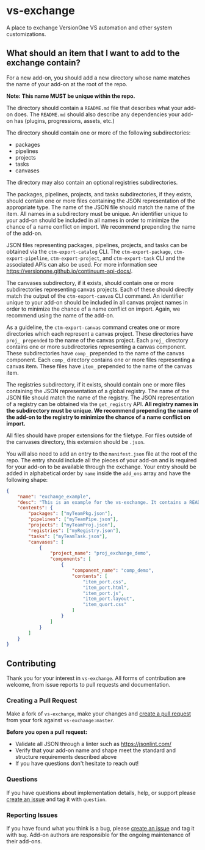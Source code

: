 # vs-exchange
A place to exchange VersionOne VS automation and other system customizations.

## What should an item that I want to add to the exchange contain?
For a new add-on, you should add a new directory whose name matches the name of your add-on at the root of the repo. 

**Note: This name MUST be unique within the repo.**

The directory should contain a `README.md` file that describes what your add-on does. The `README.md` should also describe any dependencies your add-on has (plugins, progressions, assets, etc.)

The directory should contain one or more of the following subdirectories:
  - packages
  - pipelines
  - projects
  - tasks
  - canvases

The directory may also contain an optional registries subdirectories.

The packages, pipelines, projects, and tasks subdirectories, if they exists, should contain one or more files containing the JSON representation of the appropriate type. The name of the JSON file should match the name of the item. All names in a subdirectory must be unique. An identifier unique to your add-on should be included in all names in order to minimize the chance of a name conflict on import. We recommend prepending the name of the add-on. 

JSON files representing packages, pipelines, projects, and tasks can be obtained via  the `ctm-export-catalog` CLI. The `ctm-export-package`, `ctm-export-pipeline`, `ctm-export-project`, and `ctm-export-task` CLI and the associated APIs can also be used. For more information see https://versionone.github.io/continuum-api-docs/.

The canvases subdirectory, if it exists, should contain one or more subdirectories representing canvas projects. Each of these should directly match the output of the `ctm-export-canva`s CLI command. An identifier unique to your add-on should be included in all canvas project names in order to minimize the chance of a name conflict on import. Again, we recommend using the name of the add-on. 

As a guideline, the `ctm-export-canvas` command creates one or more directories which each represent a canvas project. These directories have `proj_ prepended` to the name of the canvas project. Each `proj_` directory contains one or more subdirectories representing a canvas component. These subdirectories have `comp_` prepended to the name of the canvas component. Each `comp_` directory contains one or more files representing a canvas item. These files have `item_` prepended to the name of the canvas item.

The registries subdirectory, if it exists, should contain one or more files containing the JSON representation of a global registry. The name of the JSON file should match the name of the registry. The JSON representation of a registry can be obtained via the `get_registry` API. **All registry names in the subdirectory must be unique. We recommend prepending the name of the add-on to the registry to minimize the chance of a name conflict on import.**

All files should have proper extensions for the filetype. For files outside of the canvases directory, this extension should be `.json`.

You will also need to add an entry to the `manifest.json` file at the root of the repo. The entry should include all the pieces of your add-on and is required for your add-on to be available through the exchange. Your entry should be added in alphabetical order by `name` inside the `add_ons` array and have the following shape:
  
```json
{
    "name": "exchange_example",
    "desc": "This is an example for the vs-exchange. It contains a README.md file to provide a brief description of this add-on, as well as a project, a package, a pipeline, a task, a canvas, and a registry document. Please use this as a guideline for how to structure new add-ons that you wish to submit to the exchange.",
    "contents": {
        "packages": ["myTeamPkg.json"],
        "pipelines": ["myTeamPipe.json"],
        "projects": ["myTeamProj.json"],
        "registries": ["myRegistry.json"],
        "tasks": ["myTeamTask.json"],
        "canvases": [
            {
                "project_name": "proj_exchange_demo",
                "components": [
                    {
                        "component_name": "comp_demo",
                        "contents": [
                            "item_port.css",
                            "item_port.html",
                            "item_port.js",
                            "item_port.layout",
                            "item_quort.css"
                        ]
                    }
                ]
            }
        ]
    }
}
```

## Contributing

Thank you for your interest in `vs-exchange`. All forms of contribution are welcome, from issue reports to pull requests and documentation.

### Creating a Pull Request
Make a fork of `vs-exchange`, make your changes and [create a pull request](https://github.com/versionone/vs-exchange/pulls) from your fork against `vs-exchange:master`.

**Before you open a pull request:**
- Validate all JSON through a linter such as https://jsonlint.com/
- Verify that your add-on name and shape meet the standard and structure requirements described above
- If you have questions don't hesitate to reach out!

### Questions
If you have questions about implementation details, help, or support please [create an issue](https://github.com/versionone/vs-exchange/issues) and tag it with `question`.

### Reporting Issues
If you have found what you think is a bug, please [create an issue](https://github.com/versionone/vs-exchange/issues) and tag it with `bug`. Add-on authors are responsible for the ongoing maintenance of their add-ons.
